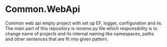 # Common.WebApi
Common web api empty project with set up EF, logger, configuration and iis. The main part of this repository is *rename.py* file which responsibility is to change name of projects and its internal naming like namespaces, paths and other sentences that are fit into given pattern.
